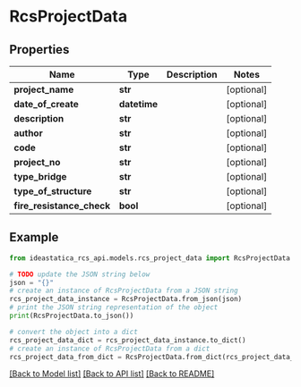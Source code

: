 # RcsProjectData


## Properties

Name | Type | Description | Notes
------------ | ------------- | ------------- | -------------
**project_name** | **str** |  | [optional] 
**date_of_create** | **datetime** |  | [optional] 
**description** | **str** |  | [optional] 
**author** | **str** |  | [optional] 
**code** | **str** |  | [optional] 
**project_no** | **str** |  | [optional] 
**type_bridge** | **str** |  | [optional] 
**type_of_structure** | **str** |  | [optional] 
**fire_resistance_check** | **bool** |  | [optional] 

## Example

```python
from ideastatica_rcs_api.models.rcs_project_data import RcsProjectData

# TODO update the JSON string below
json = "{}"
# create an instance of RcsProjectData from a JSON string
rcs_project_data_instance = RcsProjectData.from_json(json)
# print the JSON string representation of the object
print(RcsProjectData.to_json())

# convert the object into a dict
rcs_project_data_dict = rcs_project_data_instance.to_dict()
# create an instance of RcsProjectData from a dict
rcs_project_data_from_dict = RcsProjectData.from_dict(rcs_project_data_dict)
```
[[Back to Model list]](../README.md#documentation-for-models) [[Back to API list]](../README.md#documentation-for-api-endpoints) [[Back to README]](../README.md)


